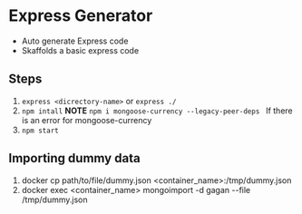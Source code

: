 # Express Generator

- Auto generate Express code
- Skaffolds a basic express code

## Steps

1. `express <dicrectory-name>` or `express ./`
2. `npm intall` **NOTE** `npm i mongoose-currency --legacy-peer-deps ` If there is an error for mongoose-currency
3. `npm start`

## Importing dummy data
1. docker cp path/to/file/dummy.json <container_name>:/tmp/dummy.json
2. docker exec <container_name> mongoimport -d gagan --file /tmp/dummy.json
